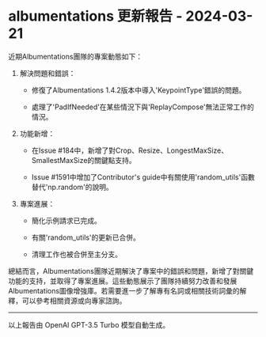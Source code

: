 # albumentations 更新報告 - 2024-03-21

近期Albumentations團隊的專案動態如下：



1. 解決問題和錯誤：

    - 修復了Albumentations 1.4.2版本中導入'KeypointType'錯誤的問題。

    - 處理了'PadIfNeeded'在某些情況下與'ReplayCompose'無法正常工作的情況。



2. 功能新增：

    - 在Issue #184中，新增了對Crop、Resize、LongestMaxSize、SmallestMaxSize的關鍵點支持。

    - Issue #1591中增加了Contributor's guide中有關使用'random_utils'函數替代'np.random'的說明。



3. 專案進展：

    - 簡化示例請求已完成。

    - 有關'random_utils'的更新已合併。

    - 清理工作也被合併至主分支。



總結而言，Albumentations團隊近期解決了專案中的錯誤和問題，新增了對關鍵功能的支持，並取得了專案進展。這些動態展示了團隊持續努力改善和發展Albumentations圖像增強庫。若需要進一步了解專有名詞或相關技術詞彙的解釋，可以參考相關資源或向專家諮詢。



---



以上報告由 OpenAI GPT-3.5 Turbo 模型自動生成。